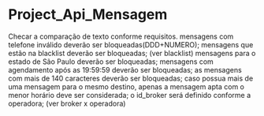 # Project_Api_Mensagem
Checar a comparação de texto conforme requisitos.
mensagens com telefone inválido deverão ser bloqueadas(DDD+NUMERO);
mensagens que estão na blacklist deverão ser bloqueadas; (ver blacklist)
mensagens para o estado de São Paulo deverão ser bloqueadas;
mensagens com agendamento após as 19:59:59 deverão ser bloqueadas;
as mensagens com mais de 140 caracteres deverão ser bloqueadas;
caso possua mais de uma mensagem para o mesmo destino, apenas a mensagem apta com o menor horário deve ser considerada;
o id_broker será definido conforme a operadora; (ver broker x operadora)
